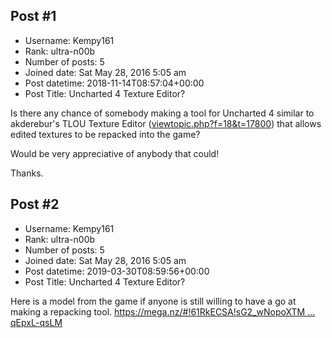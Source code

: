 ## Post #1
- Username: Kempy161
- Rank: ultra-n00b
- Number of posts: 5
- Joined date: Sat May 28, 2016 5:05 am
- Post datetime: 2018-11-14T08:57:04+00:00
- Post Title: Uncharted 4 Texture Editor?

Is there any chance of somebody making a tool for Uncharted 4 similar to akderebur's TLOU Texture Editor ([viewtopic.php?f=18&t=17800](http://forum.xentax.com/viewtopic.php?f=18&t=17800)) that allows edited textures to be repacked into the game?

Would be very appreciative of anybody that could!

Thanks.
## Post #2
- Username: Kempy161
- Rank: ultra-n00b
- Number of posts: 5
- Joined date: Sat May 28, 2016 5:05 am
- Post datetime: 2019-03-30T08:59:56+00:00
- Post Title: Uncharted 4 Texture Editor?

Here is a model from the game if anyone is still willing to have a go at making a repacking tool.
[https://mega.nz/#!61RkECSA!sG2_wNopoXTM ... qEpxL-qsLM](https://mega.nz/#!61RkECSA!sG2_wNopoXTMPSybkiamRkqD1IoHUeLNGqEpxL-qsLM)
